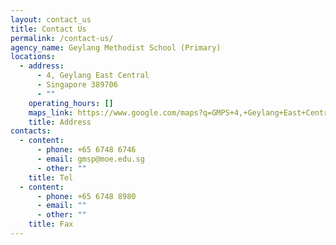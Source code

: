 ```yaml
---
layout: contact_us
title: Contact Us
permalink: /contact-us/
agency_name: Geylang Methodist School (Primary)
locations:
  - address:
      - 4, Geylang East Central
      - Singapore 389706
      - ""
    operating_hours: []
    maps_link: https://www.google.com/maps?q=GMPS+4,+Geylang+East+Central+Singapore+389706
    title: Address
contacts:
  - content:
      - phone: +65 6748 6746
      - email: gmsp@moe.edu.sg
      - other: ""
    title: Tel
  - content:
      - phone: +65 6748 8980
      - email: ""
      - other: ""
    title: Fax
---
```


